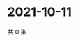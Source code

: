 # 2021-10-11

共 0 条

<!-- BEGIN WEIBO -->
<!-- 最后更新时间 Mon Oct 11 2021 18:00:48 GMT+0800 (China Standard Time) -->

<!-- END WEIBO -->
